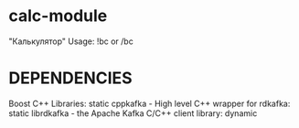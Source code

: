 # calc-module
"Калькулятор" Usage: !bc or /bc
# DEPENDENCIES
Boost C++ Libraries: static
cppkafka - High level C++ wrapper for rdkafka: static
librdkafka - the Apache Kafka C/C++ client library: dynamic
